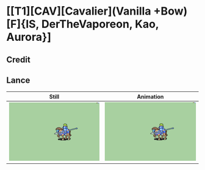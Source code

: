 # [\[T1\]\[CAV\]\[Cavalier\]\(Vanilla +Bow\)\[F\]{IS, DerTheVaporeon, Kao, Aurora}]

## Credit


	
## Lance

| Still | Animation |
| :---: | :-------: |
| ![Lance still](./Lance_000.png) | ![Lance animation](./Lance.gif) |
